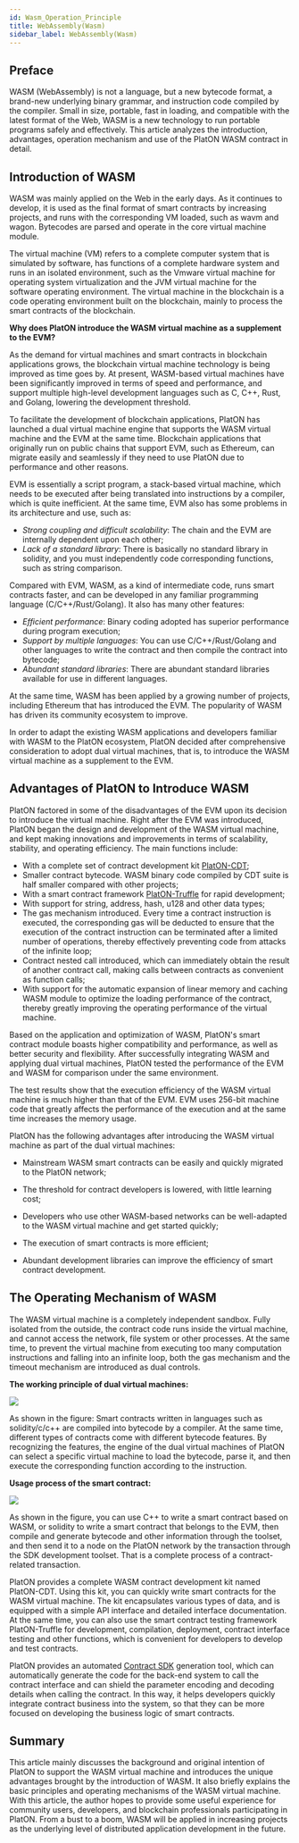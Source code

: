 ```yaml
---
id: Wasm_Operation_Principle
title: WebAssembly(Wasm)
sidebar_label: WebAssembly(Wasm)
---
```


## Preface

WASM (WebAssembly) is not a language, but a new bytecode format, a brand-new underlying binary grammar, and instruction code compiled by the compiler. Small in size, portable, fast in loading, and compatible with the latest format of the Web, WASM is a new technology to run portable programs safely and effectively. This article analyzes the introduction, advantages, operation mechanism and use of the PlatON WASM contract in detail.

## Introduction of WASM

WASM was mainly applied on the Web in the early days. As it continues to develop, it is used as the final format of smart contracts by increasing projects, and runs with the corresponding VM loaded, such as wavm and wagon. Bytecodes are parsed and operate in the core virtual machine module. 

The virtual machine (VM) refers to a complete computer system that is simulated by software, has functions of a complete hardware system and runs in an isolated environment, such as the Vmware virtual machine for operating system virtualization and the JVM virtual machine for the software operating environment. The virtual machine in the blockchain is a code operating environment built on the blockchain, mainly to process the smart contracts of the blockchain.

**Why does PlatON introduce the WASM virtual machine as a supplement to the EVM?** 

As the demand for virtual machines and smart contracts in blockchain applications grows, the blockchain virtual machine technology is being improved as time goes by. At present, WASM-based virtual machines have been significantly improved in terms of speed and performance, and support multiple high-level development languages such as C, C++, Rust, and Golang, lowering the development threshold. 

To facilitate the development of blockchain applications, PlatON has launched a dual virtual machine engine that supports the WASM virtual machine and the EVM at the same time. Blockchain applications that originally run on public chains that support EVM, such as Ethereum, can migrate easily and seamlessly if they need to use PlatON due to performance and other reasons. 

EVM is essentially a script program, a stack-based virtual machine, which needs to be executed after being translated into instructions by a compiler, which is quite inefficient. At the same time, EVM also has some problems in its architecture and use, such as: 

- *Strong coupling and difficult scalability*: The chain and the EVM are internally dependent upon each other;
- *Lack of a standard library*: There is basically no standard library in solidity, and you must independently code corresponding functions, such as string comparison.

Compared with EVM, WASM, as a kind of intermediate code, runs smart contracts faster, and can be developed in any familiar programming language (C/C++/Rust/Golang). It also has many other features:

- *Efficient performance*: Binary coding adopted has superior performance during program execution;
- *Support by multiple languages*: You can use C/C++/Rust/Golang and other languages to write the contract and then compile the contract into bytecode;
- *Abundant standard libraries*: There are abundant standard libraries available for use in different languages.

At the same time, WASM has been applied by a growing number of projects, including Ethereum that has introduced the EVM. The popularity of WASM has driven its community ecosystem to improve.

In order to adapt the existing WASM applications and developers familiar with WASM to the PlatON ecosystem, PlatON decided after comprehensive consideration to adopt dual virtual machines, that is, to introduce the WASM virtual machine as a supplement to the EVM.

## Advantages of PlatON to Introduce WASM

PlatON factored in some of the disadvantages of the EVM upon its decision to introduce the virtual machine. Right after the EVM was introduced, PlatON began the design and development of the WASM virtual machine, and kept making innovations and improvements in terms of scalability, stability, and operating efficiency. The main functions include:

- With a complete set of contract development kit [PlatON-CDT](https://github.com/PlatONnetwork/PlatON-CDT);
- Smaller contract bytecode. WASM binary code compiled by CDT suite is half smaller compared with other projects;
- With a smart contract framework [PlatON-Truffle](https://github.com/PlatONnetwork/platon-truffle) for rapid development;
- With support for string, address, hash, u128 and other data types;
- The gas mechanism introduced. Every time a contract instruction is executed, the corresponding gas will be deducted to ensure that the execution of the contract instruction can be terminated after a limited number of operations, thereby effectively preventing code from attacks of the infinite loop;
- Contract nested call introduced, which can immediately obtain the result of another contract call, making calls between contracts as convenient as function calls;
- With support for the automatic expansion of linear memory and caching WASM module to optimize the loading performance of the contract, thereby greatly improving the operating performance of the virtual machine.

Based on the application and optimization of WASM, PlatON's smart contract module boasts higher compatibility and performance, as well as better security and flexibility. After successfully integrating WASM and applying dual virtual machines, PlatON tested the performance of the EVM and WASM for comparison under the same environment.

The test results show that the execution efficiency of the WASM virtual machine is much higher than that of the EVM. EVM uses 256-bit machine code that greatly affects the performance of the execution and at the same time increases the memory usage.

PlatON has the following advantages after introducing the WASM virtual machine as part of the dual virtual machines:

- Mainstream WASM smart contracts can be easily and quickly migrated to the PlatON network;

- The threshold for contract developers is lowered, with little learning cost;

- Developers who use other WASM-based networks can be well-adapted to the WASM virtual machine and get started quickly;

- The execution of smart contracts is more efficient;

- Abundant development libraries can improve the efficiency of smart contract development.

  

## The Operating Mechanism of WASM

The WASM virtual machine is a completely independent sandbox. Fully isolated from the outside, the contract code runs inside the virtual machine, and cannot access the network, file system or other processes. At the same time, to prevent the virtual machine from executing too many computation instructions and falling into an infinite loop, both the gas mechanism and the timeout mechanism are introduced as dual controls.

**The working principle of dual virtual machines:**

<img src="/docs/img/zh-CN/Wasm.assets/wasm-dual.png"/>

As shown in the figure: Smart contracts written in languages such as solidity/c/c++ are compiled into bytecode by a compiler. At the same time, different types of contracts come with different bytecode features. By recognizing the features, the engine of the dual virtual machines of PlatON can select a specific virtual machine to load the bytecode, parse it, and then execute the corresponding function according to the instruction.

**Usage process of the smart contract:**

<img src="/docs/img/zh-CN/Wasm.assets/wasm-contract.webp"/>

As shown in the figure, you can use C++ to write a smart contract based on WASM, or solidity to write a smart contract that belongs to the EVM, then compile and generate bytecode and other information through the toolset, and then send it to a node on the PlatON network by the transaction through the SDK development toolset. That is a complete process of a contract-related transaction.

PlatON provides a complete WASM contract development kit named PlatON-CDT. Using this kit, you can quickly write smart contracts for the WASM virtual machine. The kit encapsulates various types of data, and is equipped with a simple API interface and detailed interface documentation. At the same time, you can also use the smart contract testing framework PlatON-Truffle for development, compilation, deployment, contract interface testing and other functions, which is convenient for developers to develop and test contracts.

PlatON provides an automated [Contract SDK](https://github.com/PlatONnetwork/client-sdk-java) generation tool, which can automatically generate the code for the back-end system to call the contract interface and can shield the parameter encoding and decoding details when calling the contract. In this way, it helps developers quickly integrate contract business into the system, so that they can be more focused on developing the business logic of smart contracts.


  ## Summary  

This article mainly discusses the background and original intention of PlatON to support the WASM virtual machine and introduces the unique advantages brought by the introduction of WASM. It also briefly explains the basic principles and operating mechanisms of the WASM virtual machine. With this article, the author hopes to provide some useful experience for community users, developers, and blockchain professionals participating in PlatON. From a bust to a boom, WASM will be applied in increasing projects as the underlying level of distributed application development in the future.
